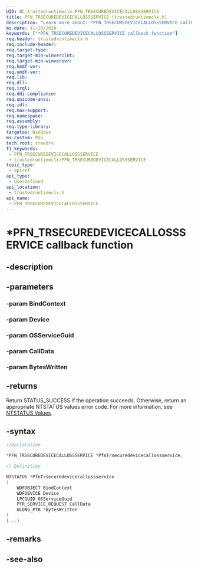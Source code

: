 ```yaml
---
UID: NC:trustedruntimeclx.PFN_TRSECUREDEVICECALLOSSSERVICE
title: PFN_TRSECUREDEVICECALLOSSSERVICE (trustedruntimeclx.h)
description: "Learn more about: *PFN_TRSECUREDEVICECALLOSSSERVICE callback function"
ms.date: 11/20/2020
keywords: ["*PFN_TRSECUREDEVICECALLOSSSERVICE callback function"]
req.header: trustedruntimeclx.h
req.include-header: 
req.target-type: 
req.target-min-winverclnt: 
req.target-min-winversvr: 
req.kmdf-ver: 
req.umdf-ver: 
req.lib: 
req.dll: 
req.irql: 
req.ddi-compliance: 
req.unicode-ansi: 
req.idl: 
req.max-support: 
req.namespace: 
req.assembly: 
req.type-library: 
targetos: Windows
ms.custom: RS5
tech.root: treedrv
f1_keywords:
 - PFN_TRSECUREDEVICECALLOSSSERVICE
 - trustedruntimeclx/PFN_TRSECUREDEVICECALLOSSSERVICE
topic_type:
 - apiref
api_type:
 - UserDefined
api_location:
 - trustedruntimeclx.h
api_name:
 - PFN_TRSECUREDEVICECALLOSSSERVICE
---
```


# *PFN_TRSECUREDEVICECALLOSSSERVICE callback function

## -description

## -parameters

### -param BindContext

### -param Device

### -param OSServiceGuid

### -param CallData

### -param BytesWritten

## -returns

Return STATUS_SUCCESS if the operation succeeds. Otherwise, return an appropriate NTSTATUS values error code. For more information, see [NTSTATUS Values](/windows-hardware/drivers/kernel/using-ntstatus-values).

## -syntax

```cpp
//Declaration

*PFN_TRSECUREDEVICECALLOSSSERVICE *PfnTrsecuredevicecallossservice;

// Definition

NTSTATUS *PfnTrsecuredevicecallossservice
(
    WDFOBJECT BindContext
    WDFDEVICE Device
    LPCGUID OSServiceGuid
    PTR_SERVICE_REQUEST CallData
    ULONG_PTR *BytesWritten
)
{...}

```

## -remarks

## -see-also
